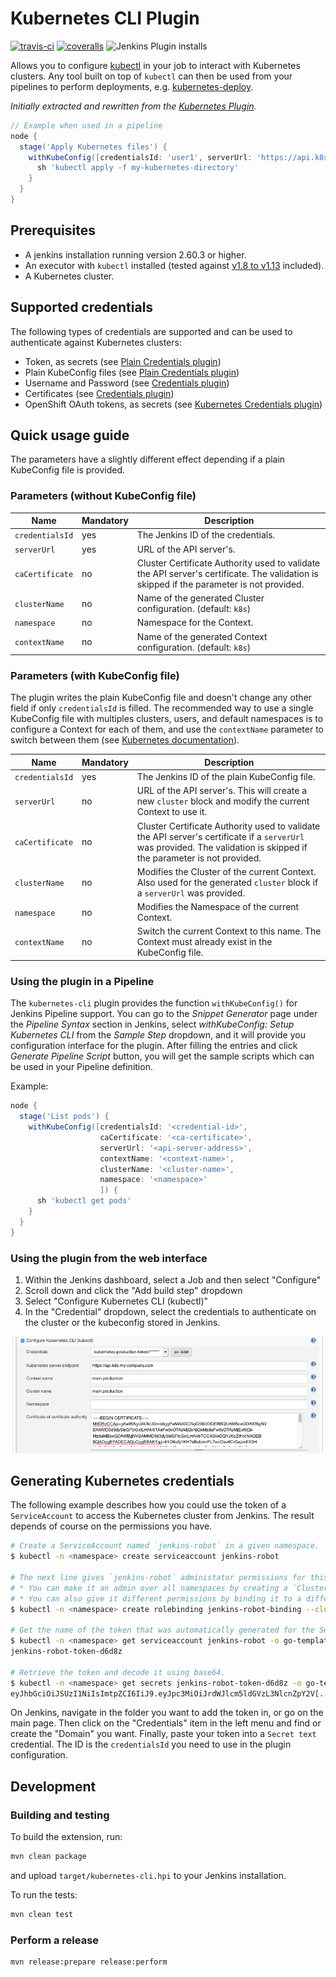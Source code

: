 # Kubernetes CLI Plugin

[![travis-ci](https://travis-ci.org/jenkinsci/kubernetes-cli-plugin.svg?branch=master)](https://travis-ci.org/jenkinsci/kubernetes-cli-plugin)
[![coveralls](https://coveralls.io/repos/github/jenkinsci/kubernetes-cli-plugin/badge.svg?branch=master)](https://coveralls.io/github/jenkinsci/kubernetes-cli-plugin?branch=master)
![Jenkins Plugin installs](https://img.shields.io/jenkins/plugin/i/kubernetes-cli.svg)

Allows you to configure [kubectl][kubectl] in your job to interact with Kubernetes clusters.
Any tool built on top of `kubectl` can then be used from your pipelines to perform deployments, e.g. [kubernetes-deploy][kubernetes-deploy].

*Initially extracted and rewritten from the [Kubernetes Plugin][kubernetes-plugin].*

```groovy
// Example when used in a pipeline
node {
  stage('Apply Kubernetes files') {
    withKubeConfig([credentialsId: 'user1', serverUrl: 'https://api.k8s.my-company.com']) {
      sh 'kubectl apply -f my-kubernetes-directory'
    }
  }
}
```

## Prerequisites
* A jenkins installation running version 2.60.3 or higher.
* An executor with `kubectl` installed (tested against [v1.8 to v1.13][travis-config] included).
* A Kubernetes cluster.

## Supported credentials
The following types of credentials are supported and can be used to authenticate against Kubernetes clusters:
* Token, as secrets (see [Plain Credentials plugin][plain-credentials-plugin])
* Plain KubeConfig files (see [Plain Credentials plugin][plain-credentials-plugin])
* Username and Password (see [Credentials plugin][credentials-plugin])
* Certificates (see [Credentials plugin][credentials-plugin])
* OpenShift OAuth tokens, as secrets (see [Kubernetes Credentials plugin][kubernetes-credentials-plugin])

## Quick usage guide
The parameters have a slightly different effect depending if a plain KubeConfig file is provided.

### Parameters (without KubeConfig file)
| Name            | Mandatory | Description   |
| --------------- | --------- | ------------- |
| `credentialsId` | yes       | The Jenkins ID of the credentials. |
| `serverUrl`     | yes       | URL of the API server's. |
| `caCertificate` | no        | Cluster Certificate Authority used to validate the API server's certificate. The validation is skipped if the parameter is not provided. |
| `clusterName`   | no        | Name of the generated Cluster configuration. (default: `k8s`) |
| `namespace`     | no        | Namespace for the Context. |
| `contextName`   | no        | Name of the generated Context configuration. (default: `k8s`) |

### Parameters (with KubeConfig file)

The plugin writes the plain KubeConfig file and doesn't change any other field if only `credentialsId` is filled.
The recommended way to use a single KubeConfig file with multiples clusters, users, and default namespaces is to
configure a Context for each of them, and use the `contextName` parameter to switch between them (see [Kubernetes documentation][multi-clusters]).

| Name            | Mandatory | Description   |
| --------------- | --------- | ------------- |
| `credentialsId` | yes       | The Jenkins ID of the plain KubeConfig file. |
| `serverUrl`     | no        | URL of the API server's. This will create a new `cluster` block and modify the current Context to use it. |
| `caCertificate` | no        | Cluster Certificate Authority used to validate the API server's certificate if a `serverUrl` was provided. The validation is skipped if the parameter is not provided. |
| `clusterName`   | no        | Modifies the Cluster of the current Context. Also used for the generated `cluster` block if a `serverUrl` was provided. |
| `namespace`     | no        | Modifies the Namespace of the current Context. |
| `contextName`   | no        | Switch the current Context to this name. The Context must already exist in the KubeConfig file. |


### Using the plugin in a Pipeline
The `kubernetes-cli` plugin provides the function `withKubeConfig()` for Jenkins Pipeline support.
You can go to the *Snippet Generator* page under the *Pipeline Syntax* section in Jenkins, select
*withKubeConfig: Setup Kubernetes CLI* from the *Sample Step* dropdown, and it will provide you configuration
interface for the plugin. After filling the entries and click *Generate Pipeline Script* button, you will get the sample scripts which can be used
in your Pipeline definition.

Example:
```groovy
node {
  stage('List pods') {
    withKubeConfig([credentialsId: '<credential-id>',
                    caCertificate: '<ca-certificate>',
                    serverUrl: '<api-server-address>',
                    contextName: '<context-name>',
                    clusterName: '<cluster-name>',
                    namespace: '<namespace>'
                    ]) {
      sh 'kubectl get pods'
    }
  }
}
```

### Using the plugin from the web interface
1. Within the Jenkins dashboard, select a Job and then select "Configure"
2. Scroll down and click the "Add build step" dropdown
3. Select "Configure Kubernetes CLI (kubectl)"
4. In the "Credential" dropdown, select the credentials to authenticate on the cluster or the kubeconfig stored in Jenkins.

![webui](img/webui.png)

## Generating Kubernetes credentials
The following example describes how you could use the token of a `ServiceAccount` to access the Kubernetes cluster from Jenkins.
The result depends of course on the permissions you have.

```bash
# Create a ServiceAccount named `jenkins-robot` in a given namespace.
$ kubectl -n <namespace> create serviceaccount jenkins-robot

# The next line gives `jenkins-robot` administator permissions for this namespace.
# * You can make it an admin over all namespaces by creating a `ClusterRoleBinding` instead of a `RoleBinding`.
# * You can also give it different permissions by binding it to a different `(Cluster)Role`.
$ kubectl -n <namespace> create rolebinding jenkins-robot-binding --clusterrole=cluster-admin --serviceaccount=jenkins-robot

# Get the name of the token that was automatically generated for the ServiceAccount `jenkins-robot`.
$ kubectl -n <namespace> get serviceaccount jenkins-robot -o go-template --template='{{range .secrets}}{{.name}}{{"\n"}}{{end}}'
jenkins-robot-token-d6d8z

# Retrieve the token and decode it using base64.
$ kubectl -n <namespace> get secrets jenkins-robot-token-d6d8z -o go-template --template '{{index .data "token"}}' | base64 -D
eyJhbGciOiJSUzI1NiIsImtpZCI6IiJ9.eyJpc3MiOiJrdWJlcm5ldGVzL3NlcnZpY2V[...]
```

On Jenkins, navigate in the folder you want to add the token in, or go on the main page.
Then click on the "Credentials" item in the left menu and find or create the "Domain" you want.
Finally, paste your token into a `Secret text` credential. The ID is the `credentialsId` you need to use in the plugin configuration.

## Development

### Building and testing
To build the extension, run:
```bash
mvn clean package
```
and upload `target/kubernetes-cli.hpi` to your Jenkins installation.

To run the tests:
```bash
mvn clean test
```

### Perform a release
```bash
mvn release:prepare release:perform
```

[travis-config]:.travis.yml
[credentials-plugin]:https://github.com/jenkinsci/credentials-plugin
[kubernetes-plugin]:https://github.com/jenkinsci/kubernetes-plugin
[kubernetes-credentials-plugin]:https://github.com/jenkinsci/kubernetes-credentials-plugin
[plain-credentials-plugin]: https://github.com/jenkinsci/plain-credentials-plugin
[kubectl]:https://kubernetes.io/docs/reference/kubectl/overview/
[kubernetes-deploy]:https://github.com/Shopify/kubernetes-deploy
[master-build]: https://ci.jenkins.io/job/Plugins/job/kubernetes-cli-plugin/job/master/
[issue-tracker]: https://issues.jenkins-ci.org/issues/?jql=project%20%3D%20JENKINS%20AND%20status%20in%20(Open%2C%20%22In%20Progress%22%2C%20Reopened%2C%20%22In%20Review%22)%20AND%20component%20%3D%20kubernetes-cli-plugin
[multi-clusters]: https://kubernetes.io/docs/tasks/access-application-cluster/configure-access-multiple-clusters/